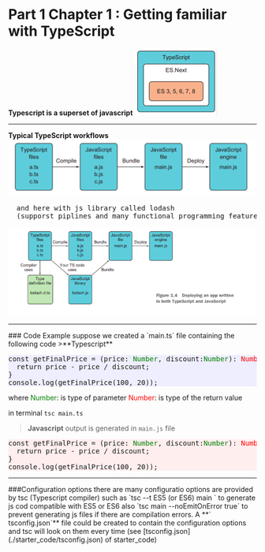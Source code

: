 # Part 1 Chapter 1 : Getting familiar with TypeScript

**Typescript is a superset of javascript** 
![versions](./images/js-v.png)
<hr>

**Typical TypeScript workflows**
![ts-workflow](./images/ts-workflow.png)
<pre>  and here with js library called lodash 
  (supporst piplines and many functional programming features)</pre>
![ts-workflow](./images/ts-workflow2.png)
<hr>
### Code Example
suppose we created a `main.ts` file containing the following code
>**Typescript**
<pre style="background:#eef">
const getFinalPrice = (price: <span style="color:green">Number</span>, discount:<span style="color:green">Number</span>): <span style="color:red">Number</span> => {
  return price - price / discount;
}
console.log(getFinalPrice(100, 20));
</pre>
where 
<span style="color:green">Number</span>: is type of parameter 
<span style="color:red">Number</span>: is type of the return value 

in terminal `tsc main.ts`

>**Javascript** output is generated in `main.js` file
<pre style="background:#fee">
const getFinalPrice = (price: <span style="color:green">Number</span>, discount:<span style="color:green">Number</span>): <span style="color:red">Number</span> => {
  return price - price / discount;
}
console.log(getFinalPrice(100, 20));
</pre>
<hr>
###Configuration options
there are many configuratio options are provided by tsc (Typescript compiler)
such as 
`tsc --t ES5 (or ES6) main ` to generate js cod compatible with ES5 or ES6 also 
`tsc main --noEmitOnError true` to prevent generating js files if there are compilation errors.
A **` tsconfig.json`** file could be created to contain the configuration options and tsc will look on them every time (see [tsconfig.json](./starter_code/tsconfig.json) of starter_code)
